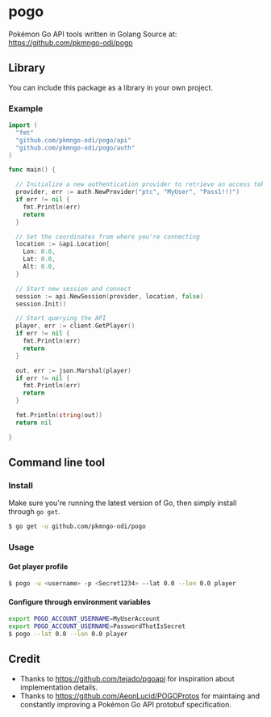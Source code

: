 # pogo
Pokémon Go API tools written in Golang
Source at: https://github.com/pkmngo-odi/pogo

## Library
You can include this package as a library in your own project.

### Example

```go
import (
  "fmt"
  "github.com/pkmngo-odi/pogo/api"
  "github.com/pkmngo-odi/pogo/auth"
)

func main() {

  // Initialize a new authentication provider to retrieve an access token
  provider, err := auth.NewProvider("ptc", "MyUser", "Pass1!!)")
  if err != nil {
    fmt.Println(err)
    return
  }

  // Set the coordinates from where you're connecting
  location := &api.Location{
    Lon: 0.0,
    Lat: 0.0,
    Alt: 0.0,
  }

  // Start new session and connect
  session := api.NewSession(provider, location, false)
  session.Init()

  // Start querying the API
  player, err := client.GetPlayer()
  if err != nil {
    fmt.Println(err)
    return
  }

  out, err := json.Marshal(player)
  if err != nil {
    fmt.Println(err)
    return
  }

  fmt.Println(string(out))
  return nil

}
```

## Command line tool

### Install
Make sure you're running the latest version of Go, then simply install through `go get`.

```bash
$ go get -u github.com/pkmngo-odi/pogo
```

### Usage

#### Get player profile

```bash
$ pogo -u <username> -p <Secret1234> --lat 0.0 --lon 0.0 player
```

#### Configure through environment variables

```bash
export POGO_ACCOUNT_USERNAME=MyUserAccount
export POGO_ACCOUNT_USERNAME=PasswordThatIsSecret
$ pogo --lat 0.0 --lon 0.0 player
```

## Credit
- Thanks to https://github.com/tejado/pgoapi for inspiration about implementation details.
- Thanks to https://github.com/AeonLucid/POGOProtos for maintaing and constantly improving a Pokémon Go API protobuf specification.
